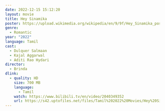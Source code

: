 ```yaml
---
date: 2022-12-15 15:12:20
layout: movie
title: Hey Sinamika
poster: https://upload.wikimedia.org/wikipedia/en/9/9f/Hey_Sinamika_poster.jpg
genre:
  - Romantic
year: "2022"
language: Tamil
cast:
  - Dulquer Salmaan
  - Kajal Aggarwal
  - Aditi Rao Hydari
director:
  - Brinda
dlink:
  - quality: HD
    size: 700 MB
    language:
      - Tamil
    watch: https://www.bilibili.tv/en/video/2040349352
    url: https://s42.uptofiles.net/files/Tamil%202022%20Movies/Hey%20Sinamika%20(2022)/Hey%20Sinamika%20(Original)/Hey%20Sinamika%20(640x360)/Hey%20Sinamika%20202%20HD.mp4
---
```

